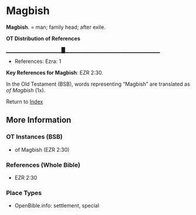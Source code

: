 # Magbish
**Magbish**. 
= man; family head; after exile. 


**OT Distribution of References**

▁▁▁▁▁▁▁▁▁▁▁▁▁▁█▁▁▁▁▁▁▁▁▁▁▁▁▁▁▁▁▁▁▁▁▁▁▁▁
* References: Ezra: 1



**Key References for Magbish**: 
EZR 2:30. 


In the Old Testament (BSB), words representing “Magbish” are translated as 
*of Magbish* (1x). 




Return to [Index](00-Index.md)

## More Information

### OT Instances (BSB)

* of Magbish (EZR 2:30)



### References (Whole Bible)

* EZR 2:30


### Place Types

* OpenBible.info: settlement, special





